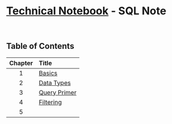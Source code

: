# [Technical Notebook](../README.md) - SQL Note

<br>

## Table of Contents
| Chapter | Title |
| :-: | :- |
| 1 | [Basics](./notes/Chapter_1.md) |
| 2 | [Data Types](./notes/Chapter_2.md) |
| 3 | [Query Primer](./notes/Chapter_3.md) |
| 4 | [Filtering](./notes/Chapter_4.md) |
| 5 | [](./notes/Chapter_5.md) |

<br>
